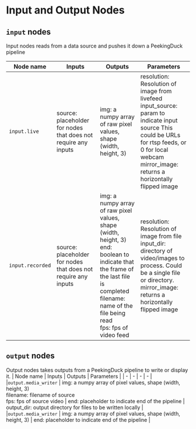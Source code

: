 # Input and Output Nodes

## `input` nodes
Input nodes reads from a data source and pushes it down a PeekingDuck pipeline

| Node name | Inputs | Outputs | Parameters |
| - | - | - | - |
| `input.live`| source: placeholder for nodes that does not require any inputs | img: a numpy array of raw pixel values, shape (width, height, 3)   | resolution: Resolution of image from livefeed <br />  input_source: param to indicate input source This could be URLs for rtsp feeds, or 0 for local webcam <br /> mirror_image: returns a horizontally flipped image |
| `input.recorded`| source: placeholder for nodes that does not require any inputs | img: a numpy array of raw pixel values, shape (width, height, 3) <br /> end: boolean to indicate that the frame of the last file is completed <br /> filename: name of the file being read <br /> fps: fps of video feed | resolution: Resolution of image from file <br /> input_dir: directory of video/images to process. Could be a single file or directory.  <br /> mirror_image: returns a horizontally flipped image |





## `output` nodes
Output nodes takes outputs from a PeekingDuck pipeline to write or display it.
| Node name | Inputs | Outputs | Parameters |
| - | - | - | - |
|`output.media_writer` | img: a numpy array of pixel values, shape (width, height, 3) <br /> filename: filename of source <br /> fps: fps of source video | end: placeholder to indicate end of the pipeline | output_dir: output directory for files to be written locally |
|`output.media_writer` | img: a numpy array of pixel values, shape (width, height, 3) | end: placeholder to indicate end of the pipeline |